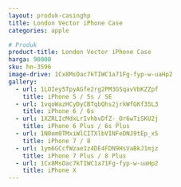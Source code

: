 ```yaml
---
layout: produk-casinghp
title: London Vector iPhone Case
categories: apple

# Produk
product-title: London Vector iPhone Case
harga: 90000
sku: hn-3596
image-drive: 1Cx8MsOac7kTIWC1a71Fg-fyp-w-uaHp2
gallery:
  - url: 1LOIey5TpyAGfe2rg2PM3GSqavVbKZZpf
    title: iPhone 5 / 5s / SE
  - url: 1vqoWazHCyDyCBTqbQhs2jrkWfGKf35L3
    title: iPhone 6 / 6s
  - url: 1XZRLIcMdxLrIvhbvDfZ-_Or6wTiSKU2j
    title: iPhone 6 Plus / 6s Plus
  - url: 1N0om0TMxiWlCITXlbVINFeDNJ9tEp_x5
    title: iPhone 7 / 8
  - url: 1ym6GCcfWzae1z4DE4FDN9HsVaBkJ1mjz
    title: iPhone 7 Plus / 8 Plus
  - url: 1Cx8MsOac7kTIWC1a71Fg-fyp-w-uaHp2
    title: iPhone X
---
```

